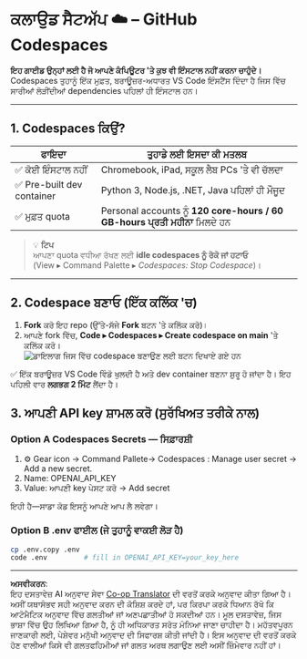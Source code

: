 <!--
CO_OP_TRANSLATOR_METADATA:
{
  "original_hash": "be9cef0460b3696ed5d8f6f8d2f64d45",
  "translation_date": "2025-08-26T16:00:58+00:00",
  "source_file": "00-course-setup/01-setup-cloud.md",
  "language_code": "pa"
}
-->
# ਕਲਾਉਡ ਸੈਟਅੱਪ ☁️ – GitHub Codespaces

**ਇਹ ਗਾਈਡ ਉਨ੍ਹਾਂ ਲਈ ਹੈ ਜੋ ਆਪਣੇ ਕੰਪਿਊਟਰ 'ਤੇ ਕੁਝ ਵੀ ਇੰਸਟਾਲ ਨਹੀਂ ਕਰਨਾ ਚਾਹੁੰਦੇ।**  
Codespaces ਤੁਹਾਨੂੰ ਇੱਕ ਮੁਫ਼ਤ, ਬਰਾਊਜ਼ਰ-ਅਧਾਰਤ VS Code ਇੰਸਟੈਂਸ ਦਿੰਦਾ ਹੈ ਜਿਸ ਵਿੱਚ ਸਾਰੀਆਂ ਲੋੜੀਂਦੀਆਂ dependencies ਪਹਿਲਾਂ ਹੀ ਇੰਸਟਾਲ ਹਨ।

---

## 1.  Codespaces ਕਿਉਂ?

| ਫਾਇਦਾ | ਤੁਹਾਡੇ ਲਈ ਇਸਦਾ ਕੀ ਮਤਲਬ |
|---------|----------------------|
| ✅ ਕੋਈ ਇੰਸਟਾਲ ਨਹੀਂ | Chromebook, iPad, ਸਕੂਲ ਲੈਬ PCs 'ਤੇ ਵੀ ਚੱਲਦਾ |
| ✅ Pre-built dev container | Python 3, Node.js, .NET, Java ਪਹਿਲਾਂ ਹੀ ਮੌਜੂਦ |
| ✅ ਮੁਫ਼ਤ quota | Personal accounts ਨੂੰ **120 core-hours / 60 GB-hours ਪ੍ਰਤੀ ਮਹੀਨਾ** ਮਿਲਦੇ ਹਨ |

> 💡 **ਟਿਪ**  
> ਆਪਣਾ quota ਵਧੀਆ ਰੱਖਣ ਲਈ **idle codespaces ਨੂੰ ਰੋਕੋ ਜਾਂ ਹਟਾਓ**  
> (View ▸ Command Palette ▸ *Codespaces: Stop Codespace*)।

---

## 2.  Codespace ਬਣਾਓ (ਇੱਕ ਕਲਿੱਕ 'ਚ)

1. **Fork** ਕਰੋ ਇਹ repo (ਉੱਤੇ-ਸੱਜੇ **Fork** ਬਟਨ 'ਤੇ ਕਲਿੱਕ ਕਰੋ)।  
2. ਆਪਣੇ fork ਵਿੱਚ, **Code ▸ Codespaces ▸ Create codespace on main** 'ਤੇ ਕਲਿੱਕ ਕਰੋ।  
   ![ਡਾਇਲਾਗ ਜਿਸ ਵਿੱਚ codespace ਬਣਾਉਣ ਲਈ ਬਟਨ ਦਿਖਾਏ ਗਏ ਹਨ](../../../00-course-setup/images/who-will-pay.webp)

✅ ਇੱਕ ਬਰਾਊਜ਼ਰ VS Code ਵਿੰਡੋ ਖੁਲਦੀ ਹੈ ਅਤੇ dev container ਬਣਨਾ ਸ਼ੁਰੂ ਹੋ ਜਾਂਦਾ ਹੈ।
ਇਹ ਪਹਿਲੀ ਵਾਰ **ਲਗਭਗ 2 ਮਿੰਟ** ਲੈਂਦਾ ਹੈ।

## 3. ਆਪਣੀ API key ਸ਼ਾਮਲ ਕਰੋ (ਸੁਰੱਖਿਅਤ ਤਰੀਕੇ ਨਾਲ)

### Option A Codespaces Secrets — ਸਿਫ਼ਾਰਸ਼ੀ

1. ⚙️ Gear icon -> Command Pallete-> Codespaces : Manage user secret -> Add a new secret.
2. Name: OPENAI_API_KEY
3. Value: ਆਪਣੀ key ਪੇਸਟ ਕਰੋ → Add secret

ਇਹੀ ਹੈ—ਸਾਡਾ ਕੋਡ ਇਸਨੂੰ ਆਪਣੇ ਆਪ ਲੈ ਲਵੇਗਾ।

### Option B .env ਫਾਈਲ (ਜੇ ਤੁਹਾਨੂੰ ਵਾਕਈ ਲੋੜ ਹੈ)

```bash
cp .env.copy .env
code .env         # fill in OPENAI_API_KEY=your_key_here
```

---

**ਅਸਵੀਕਰਨ**:  
ਇਹ ਦਸਤਾਵੇਜ਼ AI ਅਨੁਵਾਦ ਸੇਵਾ [Co-op Translator](https://github.com/Azure/co-op-translator) ਦੀ ਵਰਤੋਂ ਕਰਕੇ ਅਨੁਵਾਦ ਕੀਤਾ ਗਿਆ ਹੈ। ਅਸੀਂ ਯਥਾਸੰਭਵ ਸਹੀ ਅਨੁਵਾਦ ਕਰਨ ਦੀ ਕੋਸ਼ਿਸ਼ ਕਰਦੇ ਹਾਂ, ਪਰ ਕਿਰਪਾ ਕਰਕੇ ਧਿਆਨ ਰੱਖੋ ਕਿ ਆਟੋਮੈਟਿਕ ਅਨੁਵਾਦ ਵਿੱਚ ਗਲਤੀਆਂ ਜਾਂ ਅਣਪਛਾਤੀਆਂ ਹੋ ਸਕਦੀਆਂ ਹਨ। ਮੂਲ ਦਸਤਾਵੇਜ਼, ਜਿਸ ਭਾਸ਼ਾ ਵਿੱਚ ਉਹ ਲਿਖਿਆ ਗਿਆ ਹੈ, ਨੂੰ ਹੀ ਅਧਿਕਾਰਤ ਸਰੋਤ ਮੰਨਿਆ ਜਾਣਾ ਚਾਹੀਦਾ ਹੈ। ਮਹੱਤਵਪੂਰਨ ਜਾਣਕਾਰੀ ਲਈ, ਪੇਸ਼ੇਵਰ ਮਨੁੱਖੀ ਅਨੁਵਾਦ ਦੀ ਸਿਫਾਰਸ਼ ਕੀਤੀ ਜਾਂਦੀ ਹੈ। ਇਸ ਅਨੁਵਾਦ ਦੀ ਵਰਤੋਂ ਕਰਕੇ ਹੋਣ ਵਾਲੀਆਂ ਕਿਸੇ ਵੀ ਗਲਤਫਹਿਮੀਆਂ ਜਾਂ ਗਲਤ ਅਰਥ ਲਗਾਉਣ ਲਈ ਅਸੀਂ ਜ਼ਿੰਮੇਵਾਰ ਨਹੀਂ ਹਾਂ।